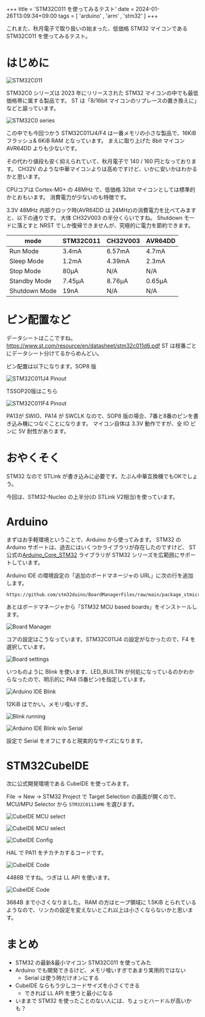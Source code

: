 +++
title = 'STM32C011 を使ってみるテスト'
date = 2024-01-26T13:09:34+09:00
tags = [ 'arduino' , 'arm' , 'stm32' ]
+++

これまた、秋月電子で取り扱いの始まった、低価格 STM32 マイコンである STM32C011 を使ってみるテスト。

# はじめに

![STM32C011](/images/stm32c010.jpg)

STM32C0 シリーズは 2023 年にリリースされた STM32 マイコンの中でも最低価格帯に属する製品です。
ST は「8/16bit マイコンのリプレースの置き換えに」などと謳っています。

![STM32C0 series](https://www.st.com/content/dam/category-pages/stm32c0-series/stm32c0-series.jpg)


この中でも今回つかう STM32C011J4/F4 は一番メモリの小さな製品で、16KiB フラッシュ& 6KiB RAM となっています。
まえに取り上げた 8bit マイコン AVR64DD よりも少ないです。

その代わり値段も安く抑えられていて、秋月電子で 140 / 160 円となっております。
CH32V のような中華マイコンよりは高めですけど、いかに安いかはわかるかと思います。

CPUコアは Cortex-M0+ の 48MHz で、低価格 32bit マイコンとしては標準的かとおもいます。
消費電力が少ないのも特徴です。

3.3V 48MHz 内部クロック時(AVR64DD は 24MHz)の消費電力を比べてみますと、以下の通りです。
大体 CH32V003 の半分くらいですね。
Shutdown モードに落とすと NRST でしか復帰できませんが、究極的に電力を節約できます。

|mode|STM32C011|CH32V003|AVR64DD|
|---|---|---|---|
|Run Mode|3.4mA|6.57mA|4.7mA|
|Sleep Mode|1.2mA|4.39mA|2.3mA|
|Stop Mode|80μA|N/A|N/A|
|Standby Mode|7.45μA|8.76μA|0.65μA|
|Shutdown Mode|19nA|N/A|N/A|

# ピン配置など

データシートはここですね。
https://www.st.com/resource/en/datasheet/stm32c011d6.pdf
ST は枝番ごとにデータシート分けてるからめんどい。

ピン配置は以下になります。SOP8 版

![STM32C011J4 Pinout](/images/stm32c012.png)

TSSOP20版はこちら

![STM32C011F4 Pinout](/images/stm32c013.png)

PA13が SWIO、PA14 が SWCLK なので、SOP8 版の場合、7番と8番のピンを書き込み機につなぐことになります。
マイコン自体は 3.3V 動作ですが、全 IO ピンに 5V 耐性があります。

# おやくそく

STM32 なので STLink が書き込みに必要です。たぶん中華互換機でもOKでしょう。

今回は、STM32-Nucleo の上半分(の STLink V2相当)を使っています。

# Arduino 

まずはお手軽環境ということで、Arduino から使ってみます。
STM32 の Arduino サポートは、過去にはいくつかライブラリが存在したのですけど、
ST 公式の[Arduino_Core_STM32](https://github.com/stm32duino/Arduino_Core_STM32) ライブラリが STM32 シリーズを広範囲にサポートしています。

Arduino IDE の環境設定の「追加のボードマネージャの URL」に次の行を追加します。

```
https://github.com/stm32duino/BoardManagerFiles/raw/main/package_stmicroelectronics_index.json
```

あとはボードマネージャから「STM32 MCU based boards」をインストールします。

![Board Manager](/images/stm32c003.png)

コアの設定はこうなっています。STM32C011J4 の設定がなかったので、F4 を選択しています。

![Board settings](/images/stm32c004.png)

いつものように Blink を使います、LED_BUILTIN が何処になっているのかわからなったので、明示的に PA8 (5番ピン)を指定しています。

![Arduino IDE Blink](/images/stm32c001.png)

12KiB はでかい。メモリ喰いすぎ。

![Blink running](/images/stm32c009.jpg)

![Arduino IDE Blink w/o Serial](/images/stm32c002.png)

設定で Serial をオフにすると現実的なサイズになります。


# STM32CubeIDE

次に公式開発環境である CubeIDE を使ってみます。

File → New → STM32 Project で Target Selection の画面が開くので、MCU/MPU Selector から `STM32C011J4M6` を選びます。

![CubeIDE MCU select](/images/stm32c005.png)


![CubeIDE MCU select](/images/stm32c006.png)


![CubeIDE Config](/images/stm32c008.png)

HAL で PA11 をチカチカするコードです。

![CubeIDE Code](/images/stm32c007.png)

4488B ですね。つぎは LL API を使います。

![CubeIDE Code](/images/stm32c011.png)

3684B まで小さくなりました。
RAM の方はヒープ領域に 1.5KiB とられているようなので、リンカの設定を変えないとこれ以上は小さくならないかと思います。

# まとめ

- STM32 の最新&最小マイコン STM32C011 を使ってみた
- Arduino でも開発できるけど、メモリ喰いすぎであまり実用的ではない
  - Serial は使う時だけオンにする
- CubeIDE ならもう少しコードサイズを小さくできる
  - できれば LL API を使うと最小になる
- いままで STM32 を使ったことのない人には、ちょっとハードルが高いかも？
